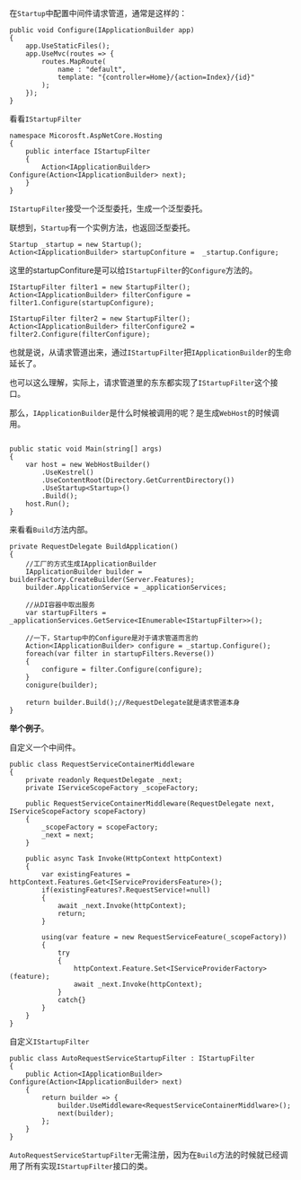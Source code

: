 在`Startup`中配置中间件请求管道，通常是这样的：

```
public void Configure(IApplicationBuilder app)
{
    app.UseStaticFiles();
    app.UseMvc(routes => {
        routes.MapRoute(
            name : "default",
            template: "{controller=Home}/{action=Index}/{id}"
        );
    });
}
```
看看`IStartupFilter`

```
namespace Micorosft.AspNetCore.Hosting
{
    public interface IStartupFilter
    {
        Action<IApplicationBuilder> Configure(Action<IApplicationBuilder> next);
    }
}

```
`IStartupFilter`接受一个泛型委托，生成一个泛型委托。

联想到，`Startup`有一个实例方法，也返回泛型委托。

```
Startup _startup = new Startup();
Action<IApplicationBuilder> startupConfiture =  _startup.Configure;
```

这里的startupConfiture是可以给`IStartupFilter`的`Configure`方法的。

```
IStartupFilter filter1 = new StartupFilter();
Action<IApplicationBuilder> filterConfigure = filter1.Configure(startupConfigure);

IStartupFilter filter2 = new StartupFilter();
Action<IApplicationBuilder> filterConfigure2 = filter2.Configure(filterConfigure);
```

也就是说，从请求管道出来，通过`IStartupFilter`把`IApplicationBuilder`的生命延长了。

也可以这么理解，实际上，请求管道里的东东都实现了`IStartupFilter`这个接口。

那么，`IApplicationBuilder`是什么时候被调用的呢？是生成`WebHost`的时候调用。

```

public static void Main(string[] args)
{
    var host = new WebHostBuilder()
        .UseKestrel()
        .UseContentRoot(Directory.GetCurrentDirectory())
        .UseStartup<Startup>()
        .Build();
    host.Run();
}
```

来看看`Build`方法内部。

```
private RequestDelegate BuildApplication()
{
    //工厂的方式生成IApplicationBuilder
    IApplicationBuilder builder = builderFactory.CreateBuilder(Server.Features);
    builder.ApplicationService = _applicationServices;

    //从DI容器中取出服务
    var startupFilters = _applicationServices.GetService<IEnumerable<IStartupFilter>>();

    //一下，Startup中的Configure是对于请求管道而言的
    Action<IApplicationBuilder> configure = _startup.Configure();
    foreach(var filter in startupFilters.Reverse())
    {
        configure = filter.Configure(configure);
    }
    conigure(builder);

    return builder.Build();//RequestDelegate就是请求管道本身
}
```
**举个例子**。

自定义一个中间件。

```
public class RequestServiceContainerMiddleware
{
    private readonly RequestDelegate _next;
    private IServiceScopeFactory _scopeFactory;

    public RequestServiceContainerMiddleware(RequestDelegate next, IServiceScopeFactory scopeFactory)
    {
        _scopeFactory = scopeFactory;
        _next = next;
    }

    public async Task Invoke(HttpContext httpContext)
    {
        var existingFeatures = httpContext.Features.Get<IServiceProvidersFeature>();
        if(existingFeatures?.RequestService!=null)
        {
            await _next.Invoke(httpContext);
            return;
        }

        using(var feature = new RequestServiceFeature(_scopeFactory))
        {
            try
            {
                httpContext.Feature.Set<IServiceProviderFactory>(feature);
                await _next.Invoke(httpContext);
            }
            catch{}
        }
    }
}
```

自定义`IStartupFilter`

```
public class AutoRequestServiceStartupFilter : IStartupFilter
{
    public Action<IApplicationBuilder> Configure(Action<IApplicationBuilder> next)
    {
        return builder => {
            builder.UseMiddleware<RequestServiceContainerMiddlware>();
            next(builder);
        };
    }
}
```

`AutoRequestServiceStartupFilter`无需注册，因为在`Build`方法的时候就已经调用了所有实现`IStartupFilter`接口的类。